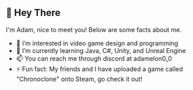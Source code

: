 ## 👋 Hey There

I'm Adam, nice to meet you! Below are some facts about me.

- 👀 I’m interested in video game design and programming
- 🌱 I’m currently learning Java, C#, Unity, and Unreal Engine
- 📫 You can reach me through discord at adamelon0_0
- ⚡ Fun fact: My friends and I have uploaded a game called "Chronoclone" onto Steam, go check it out!

<!---
Adamel0n/Adamel0n is a ✨ special ✨ repository because its `README.md` (this file) appears on your GitHub profile.
You can click the Preview link to take a look at your changes.
--->
